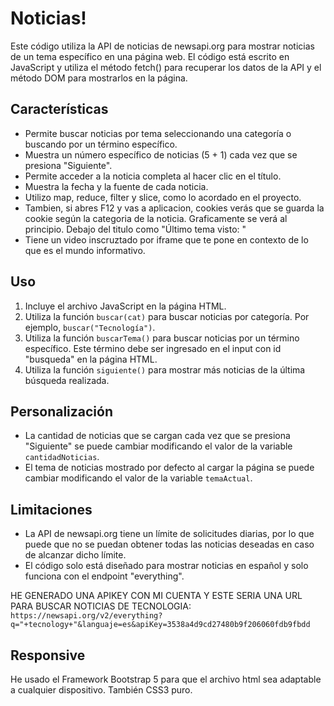 # Noticias!
Este código utiliza la API de noticias de newsapi.org para mostrar noticias de un tema específico en una página web. El código está escrito en JavaScript y utiliza el método fetch() para recuperar los datos de la API y el método DOM para mostrarlos en la página.

## Características
- Permite buscar noticias por tema seleccionando una categoría o buscando por un término específico.
- Muestra un número específico de noticias (5 + 1) cada vez que se presiona "Siguiente".
- Permite acceder a la noticia completa al hacer clic en el título.
- Muestra la fecha y la fuente de cada noticia.
- Utilizo map, reduce, filter y slice, como lo acordado en el proyecto. 
- Tambien, si abres F12 y vas a aplicacion, cookies verás que se guarda la cookie según la categoria de la noticia. Graficamente se verá al principio. Debajo del titulo como "Último tema visto: "
- Tiene un video inscruztado por iframe que te pone en contexto de lo que es el mundo informativo.

## Uso
1. Incluye el archivo JavaScript en la página HTML.
2. Utiliza la función `buscar(cat)` para buscar noticias por categoría. Por ejemplo, `buscar("Tecnología")`.
3. Utiliza la función `buscarTema()` para buscar noticias por un término específico. Este término debe ser ingresado en el input con id "busqueda" en la página HTML.
4. Utiliza la función `siguiente()` para mostrar más noticias de la última búsqueda realizada.
   
## Personalización
- La cantidad de noticias que se cargan cada vez que se presiona "Siguiente" se puede cambiar modificando el valor de la variable `cantidadNoticias`.
- El tema de noticias mostrado por defecto al cargar la página se puede cambiar modificando el valor de la variable `temaActual`.

## Limitaciones
- La API de newsapi.org tiene un límite de solicitudes diarias, por lo que puede que no se puedan obtener todas las noticias deseadas en caso de alcanzar dicho límite.
- El código solo está diseñado para mostrar noticias en español y solo funciona con el endpoint "everything".

HE GENERADO UNA APIKEY CON MI CUENTA Y ESTE SERIA UNA URL PARA BUSCAR NOTICIAS DE TECNOLOGIA:
`https://newsapi.org/v2/everything?q="+tecnology+"&languaje=es&apiKey=3538a4d9cd27480b9f206060fdb9fbdd`

## Responsive
He usado el Framework Bootstrap 5 para que el archivo html sea adaptable a cualquier dispositivo. También CSS3 puro.

